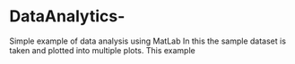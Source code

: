 # DataAnalytics-
Simple example of data analysis using  MatLab
In this the sample dataset is taken and plotted into multiple plots.
This example

   
